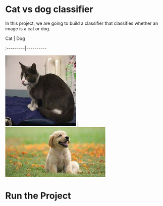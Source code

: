 # Cat vs dog classifier


In this project, we are going to build a classifier that classifies whether an image is a cat or dog.

Cat       |  Dog

:---------|----------

![](figures/cat.4.jpg) | ![](figures/dog.3.jpg)

# Run the Project